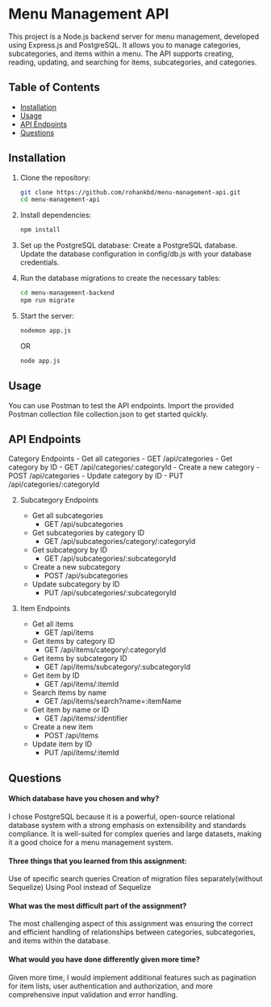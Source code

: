 # Menu Management API

This project is a Node.js backend server for menu management, developed using Express.js and PostgreSQL. It allows you to manage categories, subcategories, and items within a menu. The API supports creating, reading, updating, and searching for items, subcategories, and categories.

## Table of Contents

- [Installation](#installation)
- [Usage](#usage)
- [API Endpoints](#api-endpoints)
- [Questions](#questions)

## Installation

1. Clone the repository:
    ```bash
    git clone https://github.com/rohankbd/menu-management-api.git
    cd menu-management-api
    ```

2. Install dependencies:
    ```bash
    npm install
    ```

3. Set up the PostgreSQL database:
    Create a PostgreSQL database.
    Update the database configuration in config/db.js with your database credentials.

4. Run the database migrations to create the necessary tables:
    ```bash
    cd menu-management-backend
    npm run migrate
    ```

5. Start the server:
    ```bash
    nodemon app.js
    ```
    OR
    ```bash
    node app.js
    ```

## Usage

You can use Postman to test the API endpoints. Import the provided Postman collection file collection.json to get started quickly.

## API Endpoints

Category Endpoints
    - Get all categories
        - GET /api/categories
    - Get category by ID
        - GET /api/categories/:categoryId
    - Create a new category
        - POST /api/categories
    - Update category by ID
        - PUT /api/categories/:categoryId

2. Subcategory Endpoints
    - Get all subcategories
        - GET /api/subcategories
    - Get subcategories by category ID
        - GET /api/subcategories/category/:categoryId
    - Get subcategory by ID
        - GET /api/subcategories/:subcategoryId
    - Create a new subcategory
        - POST /api/subcategories
    - Update subcategory by ID
        - PUT /api/subcategories/:subcategoryId

3. Item Endpoints
    - Get all items
        - GET /api/items
    - Get items by category ID
        - GET /api/items/category/:categoryId
    - Get items by subcategory ID
        - GET /api/items/subcategory/:subcategoryId
    - Get item by ID
        - GET /api/items/:itemId
    - Search items by name
        - GET /api/items/search?name=:itemName
    - Get item by name or ID
        - GET /api/items/:identifier
    - Create a new item
        - POST /api/items
    - Update item by ID
        - PUT /api/items/:itemId

## Questions

#### Which database have you chosen and why?

I chose PostgreSQL because it is a powerful, open-source relational database system with a strong emphasis on extensibility and standards compliance. It is well-suited for complex queries and large datasets, making it a good choice for a menu management system.

#### Three things that you learned from this assignment:

Use of specific search queries
Creation of migration files separately(without Sequelize)
Using Pool instead of Sequelize

#### What was the most difficult part of the assignment?
The most challenging aspect of this assignment was ensuring the correct and efficient handling of relationships between categories, subcategories, and items within the database.

#### What would you have done differently given more time?
Given more time, I would implement additional features such as pagination for item lists, user authentication and authorization, and more comprehensive input validation and error handling.
